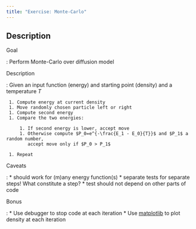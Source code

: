 ```yaml
---
title: "Exercise: Monte-Carlo"
---
```


Description
-----------

Goal

:    Perform Monte-Carlo over diffusion model


Description

:    Given an input function (energy) and starting point (density) and a temperature $T$

     1. Compute energy at current density
     1. Move randomly chosen particle left or right 
     1. Compute second energy
     1. Compare the two energies:
         
         1. If second energy is lower, accept move
         1. Otherwise compute $P_0=e^{-\frac{E_1 - E_0}{T}}$ and $P_1$ a random number,
            accept move only if $P_0 > P_1$

     1. Repeat


Caveats

:    * should work for (m)any energy function(s)
     * separate tests for separate steps! What constitute a step?
     * test should not depend on other parts of code


Bonus

:    * Use debugger to stop code at each iteration
     * Use [matplotlib](http://matplotlib.org/) to plot density at each iteration
